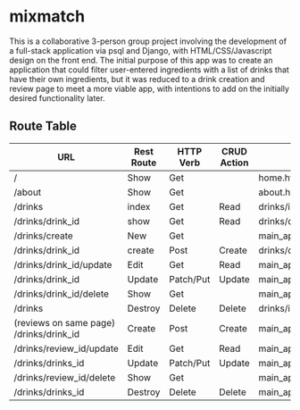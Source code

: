 # mixmatch

This is a collaborative 3-person group project involving the development of a full-stack application via psql and Django, with HTML/CSS/Javascript design on the front end. The initial purpose of this app was to create an application that could filter user-entered ingredients with a list of drinks that have their own ingredients, but it was reduced to a drink creation and review page to meet a more viable app, with intentions to add on the initially desired functionality later.

## Route Table
| URL                                     | Rest Route | HTTP Verb | CRUD Action | Views                        | Routes Tested | Created Yet |
|-----------------------------------------|------------|-----------|-------------|------------------------------|---------------|-------------|
| /                                       | Show       | Get       |             | home.html                    | **YES**       | NO          |
| /about                                  | Show       | Get       |             | about.html                   | **YES**       | NO          |
| /drinks                                 | index      | Get       | Read        | drinks/index.html            | **YES**       | NO          |
| /drinks/drink_id                        | show       | Get       | Read        | drinks/details.html          | **YES**       | NO          |
| /drinks/create                          | New        | Get       |             | main_app/drink_form.html     | pending       | NO          |
| /drinks/drink_id                        | create     | Post      | Create      | drinks/details.html          | pending       | NO          |
| /drinks/drink_id/update                 | Edit       | Get       | Read        | main_app/drink_form.html     | pending       | NO          |
| /drinks/drink_id                        | Update     | Patch/Put | Update      | main_app/details.html        | pending       | NO          |
| /drinks/drink_id/delete                 | Show       | Get       |             | main_app/drinkcon_delete.html| NO            | NO          |
| /drinks                                 | Destroy    | Delete    | Delete      | drinks/index.html            | pending       | NO          |
| (reviews on same page) /drinks/drink_id | Create     | Post      | Create      | main_app/details.html        | pending       | NO          |
| /drinks/review_id/update                | Edit       | Get       | Read        | main_app/review_form.html    | NO            | NO          |
| /drinks/drinks_id                       | Update     | Patch/Put | Update      | main_app/details.html        | NO            | NO          |
| /drinks/review_id/delete                | Show       | Get       |             | main_app/revcon_delete.html  | NO            | NO          |
| /drinks/drinks_id                       | Destroy    | Delete    | Delete      | main_app/details.html        | NO            | NO          |
